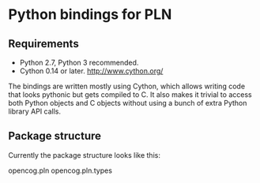 # Python bindings for PLN

## Requirements

* Python 2.7, Python 3 recommended.
* Cython 0.14 or later. http://www.cython.org/

The bindings are written mostly using Cython, which allows writing
code that looks pythonic but gets compiled to C.  It also makes it
trivial to access both Python objects and C objects without using a
bunch of extra Python library API calls.

## Package structure

Currently the package structure looks like this:

 opencog.pln
 opencog.pln.types

